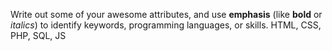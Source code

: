 Write out some of your awesome attributes, and use **emphasis** (like <b>bold</b> or <i>italics</i>) to identify keywords, programming languages, or skills. HTML, CSS, PHP, SQL, JS
